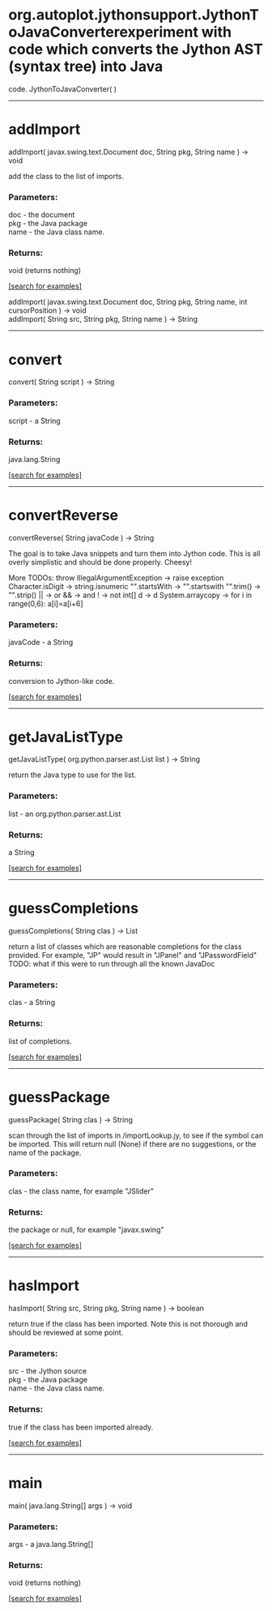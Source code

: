 # org.autoplot.jythonsupport.JythonToJavaConverterexperiment with code which converts the Jython AST (syntax tree) into Java
 code.
JythonToJavaConverter( )


***
<a name="addImport"></a>
# addImport
addImport( javax.swing.text.Document doc, String pkg, String name ) &rarr; void

add the class to the list of imports.

### Parameters:
doc - the document
<br>pkg - the Java package
<br>name - the Java class name.

### Returns:
void (returns nothing)


<a href="https://github.com/autoplot/dev/search?q=addImport&unscoped_q=addImport">[search for examples]</a>

addImport( javax.swing.text.Document doc, String pkg, String name, int cursorPosition ) &rarr; void<br>
addImport( String src, String pkg, String name ) &rarr; String<br>
***
<a name="convert"></a>
# convert
convert( String script ) &rarr; String



### Parameters:
script - a String

### Returns:
java.lang.String


<a href="https://github.com/autoplot/dev/search?q=convert&unscoped_q=convert">[search for examples]</a>

***
<a name="convertReverse"></a>
# convertReverse
convertReverse( String javaCode ) &rarr; String

The goal is to take Java snippets and turn them into Jython code.
 This is all overly simplistic and should be done properly.  Cheesy!
 
 More TODOs:
 throw IllegalArgumentException -> raise exception
 Character.isDigit -> string.isnumeric
 "".startsWith -> "".startswith
 "".trim() -> "".strip()
 || -> or
 && -> and
 ! -> not
 int[] d -> d
 System.arraycopy -> for i in range(0,6): a[i]=a[i+6]

### Parameters:
javaCode - a String

### Returns:
conversion to Jython-like code.

<a href="https://github.com/autoplot/dev/search?q=convertReverse&unscoped_q=convertReverse">[search for examples]</a>

***
<a name="getJavaListType"></a>
# getJavaListType
getJavaListType( org.python.parser.ast.List list ) &rarr; String

return the Java type to use for the list.

### Parameters:
list - an org.python.parser.ast.List

### Returns:
a String


<a href="https://github.com/autoplot/dev/search?q=getJavaListType&unscoped_q=getJavaListType">[search for examples]</a>

***
<a name="guessCompletions"></a>
# guessCompletions
guessCompletions( String clas ) &rarr; List

return a list of classes which are reasonable completions for the class
 provided. For example, "JP" would result in "JPanel" and "JPasswordField"
 TODO: what if this were to run through all the known JavaDoc

### Parameters:
clas - a String

### Returns:
list of completions.

<a href="https://github.com/autoplot/dev/search?q=guessCompletions&unscoped_q=guessCompletions">[search for examples]</a>

***
<a name="guessPackage"></a>
# guessPackage
guessPackage( String clas ) &rarr; String

scan through the list of imports in /importLookup.jy, to see
 if the symbol can be imported.  This will return null (None) if
 there are no suggestions, or the name of the package.

### Parameters:
clas - the class name, for example "JSlider"

### Returns:
the package or null, for example "javax.swing"

<a href="https://github.com/autoplot/dev/search?q=guessPackage&unscoped_q=guessPackage">[search for examples]</a>

***
<a name="hasImport"></a>
# hasImport
hasImport( String src, String pkg, String name ) &rarr; boolean

return true if the class has been imported.  Note this is not thorough
 and should be reviewed at some point.

### Parameters:
src - the Jython source
<br>pkg - the Java package
<br>name - the Java class name.

### Returns:
true if the class has been imported already.

<a href="https://github.com/autoplot/dev/search?q=hasImport&unscoped_q=hasImport">[search for examples]</a>

***
<a name="main"></a>
# main
main( java.lang.String[] args ) &rarr; void



### Parameters:
args - a java.lang.String[]

### Returns:
void (returns nothing)


<a href="https://github.com/autoplot/dev/search?q=main&unscoped_q=main">[search for examples]</a>

